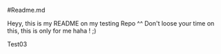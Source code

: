#Readme.md

Heyy, this is my README on my testing Repo ^^
Don't loose your time on this, this is only for me haha ! ;)

Test03
